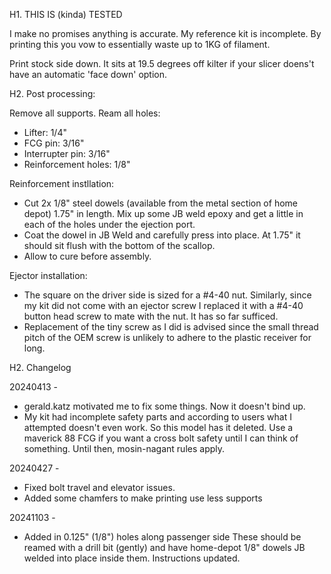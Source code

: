 H1. THIS IS (kinda) TESTED

I make no promises anything is accurate. My reference kit is incomplete. By printing this you vow to essentially waste up to 1KG of filament. 

Print stock side down. It sits at 19.5 degrees off kilter if your slicer doens't have an automatic 'face down' option.

H2. Post processing:

Remove all supports. Ream all holes:
- Lifter: 1/4"
- FCG pin: 3/16"
- Interrupter pin: 3/16"
- Reinforcement holes: 1/8"

Reinforcement instllation:
- Cut 2x 1/8" steel dowels (available from the metal section of home depot) 1.75" in length. Mix up some JB weld epoxy and get a little in each of the holes under the ejection port. 
- Coat the dowel in JB Weld and carefully press into place. At 1.75" it should sit flush with the bottom of the scallop.
- Allow to cure before assembly.

Ejector installation:
- The square on the driver side is sized for a #4-40 nut. Similarly, since my kit did not come with an ejector screw I replaced it with a #4-40 button head screw to mate with the nut. It has so far sufficed.
- Replacement of the tiny screw as I did is advised since the small thread pitch of the OEM screw is unlikely to adhere to the plastic receiver for long.

H2. Changelog

20240413 - 
* gerald.katz motivated me to fix some things. Now it doesn't bind up.
* My kit had incomplete safety parts and according to users what I attempted doesn't even work. So this model has it deleted. Use a maverick 88 FCG if you want a cross bolt safety until I can think of something. Until then, mosin-nagant rules apply. 

20240427 -
* Fixed bolt travel and elevator issues.
* Added some chamfers to make printing use less supports

20241103 - 
* Added in 0.125" (1/8") holes along passenger side These should be reamed with a drill bit (gently) and have home-depot 1/8" dowels JB welded into place inside them. Instructions updated.
